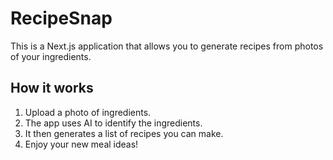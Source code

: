 # RecipeSnap

This is a Next.js application that allows you to generate recipes from photos of your ingredients.

## How it works

1. Upload a photo of ingredients.
2. The app uses AI to identify the ingredients.
3. It then generates a list of recipes you can make.
4. Enjoy your new meal ideas!

